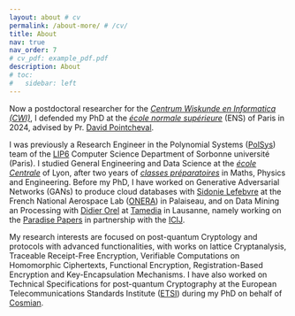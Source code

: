 ```yaml
---
layout: about # cv
permalink: /about-more/ # /cv/
title: About
nav: true
nav_order: 7
# cv_pdf: example_pdf.pdf
description: About
# toc:
#   sidebar: left
---
```


Now a postdoctoral researcher for the *<a href='https://www.cwi.nl/en/'>Centrum Wiskunde en Informatica (CWI)</a>*, I defended my PhD at the *<a href='https://www.ens.psl.eu/'>école normale supérieure</a>* (ENS) of Paris in 2024, advised by Pr. <a href="https://www.di.ens.fr/david.pointcheval/index.php">David Pointcheval</a>.

I was previously a Research Engineer in the Polynomial Systems (<a href="https://www-polsys.lip6.fr/">PolSys</a>) team of the <a href="https://www.lip6.fr/">LIP6</a> Computer Science Department of Sorbonne université (Paris). I studied General Engineering and Data Science at the *<a href="https://www.ec-lyon.fr/">école Centrale</a>* of Lyon, after two years of *<a href="https://www.stanislas.fr/unite-pedagogique/classes-preparatoires/filieres/cpge-scientifiques/">classes préparatoires</a>* in Maths, Physics and Engineering.
Before my PhD, I have worked on Generative Adversarial Networks (GANs) to produce cloud databases with <a href="https://www.researchgate.net/profile/Sidonie-Lefebvre">Sidonie Lefebvre</a> at the French National Aerospace Lab (<a href="https://www.onera.fr/en">ONERA</a>) in Palaiseau, and on Data Mining an Processing with <a href="https://ch.linkedin.com/in/didierorel">Didier Orel</a> at <a href="https://www.tamedia.ch/fr/">Tamedia</a> in Lausanne, namely working on the <a href="https://offshoreleaks.icij.org/pages/credits">Paradise Papers</a> in partnership with the <a href="https://offshoreleaks.icij.org/">ICIJ</a>.

<!-- Write your biography here. Tell the world about yourself. Link to your favorite [subreddit](http://reddit.com). You can put a picture in, too. The code is already in, just name your picture `prof_pic.jpg` and put it in the `assets/img/` folder. -->

<!-- Put your address / P.O. box / other info right below your picture. You can also disable any of these elements by editing `profile` property of the YAML header of your `_pages/about.md`. Edit `_bibliography/papers.bib` and Jekyll will render your [publications page](/al-folio/publications/) automatically. -->

My research interests are focused on post-quantum Cryptology and protocols with advanced functionalities, with works on lattice Cryptanalysis, Traceable Receipt-Free Encryption, Verifiable Computations on Homomorphic Ciphertexts, Functional Encryption, Registration-Based Encryption and Key-Encapsulation Mechanisms. I have also worked on Technical Specifications for post-quantum Cryptography at the European Telecommunications Standards Institute (<a href="https://www.etsi.org/">ETSI</a>) during my PhD on behalf of <a href="https://cosmian.com/">Cosmian</a>.